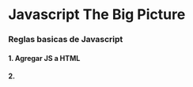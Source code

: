 # Javascript The Big Picture
### Reglas basicas de Javascript
#### 1. Agregar JS a HTML
#### 2. 

<!--stackedit_data:
eyJoaXN0b3J5IjpbODg5ODQ5Mjk5LDMxNjE5MzQyNywxODcxNT
A5NDQxLDcwNDk5NjM0M119
-->